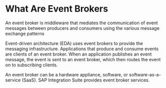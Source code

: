 <!-- loiof72428ff67db467ab1673e85a9b61927 -->

# What Are Event Brokers

An event broker is middleware that mediates the communication of event messages between producers and consumers using the various message exchange patterns

Event-driven architecture \(EDA\) uses event brokers to provide the messaging infrastructure. Applications that produce and consume events are clients of an event broker. When an application publishes an event message, the event is sent to an event broker, which then routes the event on to subscribing clients.

An event broker can be a hardware appliance, software, or software-as-a-service \(SaaS\). SAP Integration Suite provides event broker services.

